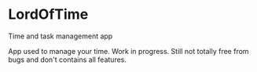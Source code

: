 # LordOfTime
Time and task management app

App used to manage your time. 
Work in progress. Still not totally free from bugs and don't contains all features.
